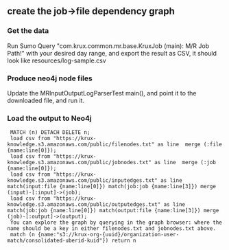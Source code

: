 ## create the job->file dependency graph

### Get the data
Run Sumo Query "com.krux.common.mr.base.KruxJob (main): M/R Job Path!" with your desired day range, and export the result as CSV, it should look like resources/log-sample.csv
### Produce neo4j node files
Update the MRInputOutputLogParserTest main(), and point it to the downloaded file, and run it.

### Load the output to Neo4j
```
 MATCH (n) DETACH DELETE n;
 load csv from "https://krux-knowledge.s3.amazonaws.com/public/filenodes.txt" as line  merge (:file {name:line[0]});
 load csv from "https://krux-knowledge.s3.amazonaws.com/public/jobnodes.txt" as line  merge (:job {name:line[0]});
 load csv from "https://krux-knowledge.s3.amazonaws.com/public/inputedges.txt" as line  match(input:file {name:line[0]}) match(job:job {name:line[3]}) merge (input)-[:input]->(job);
 load csv from "https://krux-knowledge.s3.amazonaws.com/public/outputedges.txt" as line  match(job:job {name:line[0]}) match(output:file {name:line[3]}) merge (job)-[:output]->(output);
 You can explore the graph by querying in the graph browser: where the name should be a key in either filenodes.txt and jobnodes.txt above.
 match (n {name:"s3://krux-org-{uuid}/organization-user-match/consolidated-uberid-kuid"}) return n
```